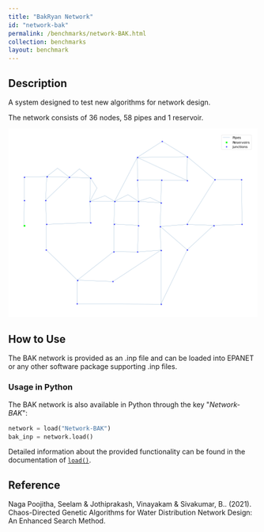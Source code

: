 ```yaml
---
title: "BakRyan Network"
id: "network-bak"
permalink: /benchmarks/network-BAK.html
collection: benchmarks
layout: benchmark
---
```


## Description

A system designed to test new algorithms for network design.

The network consists of 36 nodes, 58 pipes and 1 reservoir.


<img src="../static/benchmarks/network-bak/bak_plot.png"/>

## How to Use

The BAK network is provided as an .inp file and can be loaded into EPANET or any other software package
supporting .inp files.

### Usage in Python

The BAK network is also available in Python through the key "*Network-BAK*":
```python
network = load("Network-BAK")
bak_inp = network.load()
```

Detailed information about the provided functionality can be found in the documentation of
[`load()`](https://waterbenchmarkhub.readthedocs.io/en/latest/water_benchmark_hub.networks.html#water_benchmark_hub.networks.networks.BAK.load).


## Reference

Naga Poojitha, Seelam & Jothiprakash, Vinayakam & Sivakumar, B.. (2021). Chaos-Directed Genetic Algorithms for Water Distribution Network Design: An Enhanced Search Method.
[<i class="bi bi-link"></i>](http://dx.doi.org/10.21203/rs.3.rs-574714/v1)

